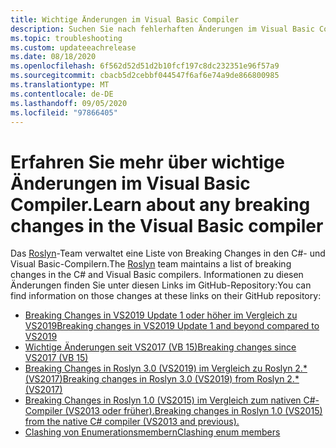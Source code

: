 ```yaml
---
title: Wichtige Änderungen im Visual Basic Compiler
description: Suchen Sie nach fehlerhaften Änderungen im Visual Basic Compiler, den Sie verwenden.
ms.topic: troubleshooting
ms.custom: updateeachrelease
ms.date: 08/18/2020
ms.openlocfilehash: 6f562d52d51d2b10fcf197c8dc232351e96f57a9
ms.sourcegitcommit: cbacb5d2cebbf044547f6af6e74a9de866800985
ms.translationtype: MT
ms.contentlocale: de-DE
ms.lasthandoff: 09/05/2020
ms.locfileid: "97866405"
---
```

# <a name="learn-about-any-breaking-changes-in-the-visual-basic-compiler"></a><span data-ttu-id="040e9-103">Erfahren Sie mehr über wichtige Änderungen im Visual Basic Compiler.</span><span class="sxs-lookup"><span data-stu-id="040e9-103">Learn about any breaking changes in the Visual Basic compiler</span></span>

<span data-ttu-id="040e9-104">Das [Roslyn](https://github.com/dotnet/roslyn)-Team verwaltet eine Liste von Breaking Changes in den C#- und Visual Basic-Compilern.</span><span class="sxs-lookup"><span data-stu-id="040e9-104">The [Roslyn](https://github.com/dotnet/roslyn) team maintains a list of breaking changes in the C# and Visual Basic compilers.</span></span> <span data-ttu-id="040e9-105">Informationen zu diesen Änderungen finden Sie unter diesen Links im GitHub-Repository:</span><span class="sxs-lookup"><span data-stu-id="040e9-105">You can find information on those changes at these links on their GitHub repository:</span></span>

- [<span data-ttu-id="040e9-106">Breaking Changes in VS2019 Update 1 oder höher im Vergleich zu VS2019</span><span class="sxs-lookup"><span data-stu-id="040e9-106">Breaking changes in VS2019 Update 1 and beyond compared to VS2019</span></span>](https://github.com/dotnet/roslyn/blob/master/docs/compilers/Visual%20Basic/Compiler%20Breaking%20Changes%20-%20post%20VS2019.md)
- [<span data-ttu-id="040e9-107">Wichtige Änderungen seit VS2017 (VB 15)</span><span class="sxs-lookup"><span data-stu-id="040e9-107">Breaking changes since VS2017 (VB 15)</span></span>](https://github.com/dotnet/roslyn/blob/master/docs/compilers/Visual%20Basic/Compiler%20Breaking%20Changes%20-%20post%20VS2017.md)
- [<span data-ttu-id="040e9-108">Breaking Changes in Roslyn 3.0 (VS2019) im Vergleich zu Roslyn 2.\* (VS2017)</span><span class="sxs-lookup"><span data-stu-id="040e9-108">Breaking changes in Roslyn 3.0 (VS2019) from Roslyn 2.\* (VS2017)</span></span>](https://github.com/dotnet/roslyn/blob/master/docs/compilers/Visual%20Basic/Compiler%20Breaking%20Changes%20-%20VS2019.md)
- [<span data-ttu-id="040e9-109">Breaking Changes in Roslyn 1.0 (VS2015) im Vergleich zum nativen C#-Compiler (VS2013 oder früher).</span><span class="sxs-lookup"><span data-stu-id="040e9-109">Breaking changes in Roslyn 1.0 (VS2015) from the native C# compiler (VS2013 and previous).</span></span>](https://github.com/dotnet/roslyn/blob/master/docs/compilers/Visual%20Basic/Compiler%20Breaking%20Changes%20-%20VS2015.md)
- [<span data-ttu-id="040e9-110">Clashing von Enumerationsmembern</span><span class="sxs-lookup"><span data-stu-id="040e9-110">Clashing enum members</span></span>](https://github.com/dotnet/roslyn/blob/master/docs/compilers/Visual%20Basic/Clashing%20Enum%20Members.md)
